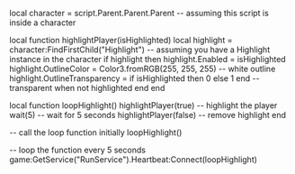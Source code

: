 local character = script.Parent.Parent.Parent -- assuming this script is inside a character

local function highlightPlayer(isHighlighted)
  local highlight = character:FindFirstChild("Highlight") -- assuming you have a Highlight instance in the character
  if highlight then
    highlight.Enabled = isHighlighted
    highlight.OutlineColor = Color3.fromRGB(255, 255, 255) -- white outline
    highlight.OutlineTransparency = if isHighlighted then 0 else 1 end -- transparent when not highlighted
  end
end

local function loopHighlight()
  highlightPlayer(true) -- highlight the player
  wait(5) -- wait for 5 seconds
  highlightPlayer(false) -- remove highlight
end

-- call the loop function initially
loopHighlight()

-- loop the function every 5 seconds
game:GetService("RunService").Heartbeat:Connect(loopHighlight)
